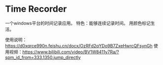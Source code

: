# Time Recorder	
一个windows平台的时间记录应用。
特色：能够连续记录时间。
用颜色标记生活。

使用说明：https://d0xqrce990n.feishu.cn/docx/OzRFd2qYDo9B7ZxeHwrcQFsynGh
使用视频：https://www.bilibili.com/video/BV1W8411y7Ra/?spm_id_from=333.1350.jump_directly
